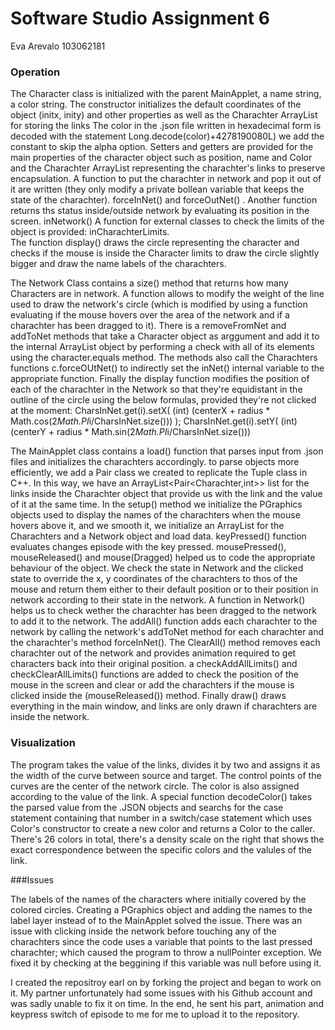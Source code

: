 # Software Studio Assignment 6
Eva Arevalo 
103062181

### Operation
The Character class is initialized with the parent MainApplet, a name string, a color string. 
The constructor initializes the default coordinates of the object (initx, inity) and other properties as well as the Charachter ArrayList 
for storing the links The color in the .json file written in hexadecimal form is decoded with the statement Long.decode(color)+4278190080L)
we add the constant to skip the alpha option. 
Setters and getters are provided for the main properties of the character object such as position, name and Color and the Charachter ArrayList
representing the charachter's links to preserve encapsulation.
A function to put the charachter in network and pop it out of it are written (they only modify a private bollean variable that keeps the state of
the charachter). forceInNet() and forceOutNet() . Another function returns ths status inside/outside network by evaluating its position in the 
screen. inNetwork()
A function for external classes to check the limits of the object is provided: inCharachterLimits.  
The function display() draws the circle representing the character and checks if the mouse is inside the Character limits to draw the circle slightly
bigger and draw the name labels of the charachters.

The Network Class contains a size() method that returns how many Characters are in network. A function allows to modify the weight of the line used to 
draw the network's circle (which is modified by using a function evaluating if the mouse hovers over the area of the network and if a charachter has 
been dragged to it). There is a removeFromNet and addToNet methods that take a Character object as arggument and add it to the internal ArrayList<Charachter>
object by performing a check with all of its elements using the character.equals method. The methods also call the Charachters functions c.forceOUtNet() to
indirectly set the inNet() internal variable to the appropriate function.
Finally the display function modifies the position of each of the charachter in the Network so that they're equidistant in the outline of the circle using 
the below formulas, provided they're not clicked at the moment: 
CharsInNet.get(i).setX( (int) (centerX + radius * Math.cos(2*Math.PI*i/CharsInNet.size())) );
CharsInNet.get(i).setY( (int) (centerY + radius * Math.sin(2*Math.PI*i/CharsInNet.size()))

The MainApplet class contains a load() function that parses input from .json files and initializes the charachters accordingly. to parse objects more 
efficiently, we add a Pair class we created to replicate the Tuple class in C++. In this way, we have an ArrayList<Pair<Charachter,int>> list for the
 links inside the Charachter object that provide us with the link and the value of it at the same time.
In the setup() method we initialize the PGraphics objects used to display the names of the charachters when the mouse hovers above it, and we smooth it,
we initialize an ArrayList<Character> for the Charachters and a Network object and load data.
keyPressed() function evaluates changes episode with the key pressed.
mousePressed(), mouseReleased() and mouse(Dragged) helped us to code the appropriate behaviour of the object. We check the state in Network and the clicked
state to override the x, y coordinates of the charachters to thos of the mouse and return them either to their default position or to their position in 
network according to their state in the network. A function in Network() helps us to check wether the charachter has been dragged to the network to add it to the network.
The addAll() function adds each charachter to the network by calling the network's addToNet method for each charachter and the charachter's method forceInNet().
The ClearAll() method removes each charachter out of the network and provides animation required to get characters back into their original position.
a checkAddAllLimits() and checkClearAllLimits() functions are added to check the position of the mouse in the screen and clear or add the charachters if the
mouse is clicked inside the (mouseReleased()) method.
Finally draw() draws everything  in the main window, and links are only drawn if charachters are inside the network.

### Visualization
The program takes the value of the links, divides it by two and assigns it as the width of the curve between source and target.
The control points of the curves are the center of the network circle. The color is also assigned according to the value of the link.
A special function decodeColor() takes the parsed value from the .JSON objects and searchs for the case statement containing that number
in a switch/case statement which uses Color's constructor to create a new color and returns a Color to the caller.
 There's 26 colors in total, there's a density scale on the right that shows the exact correspondence between the specific colors and the 
 valules of the link. 
 
 
 ###Issues
 
 The labels of the names of the characters where initially covered by the colored circles. Creating a PGraphics object and adding the names
 to the label layer instead of to the MainApplet solved the issue.
 There was an issue with clicking inside the network before touching any of the charachters since the code uses a variable that points to
 the last pressed charachter; which caused the program to throw a nullPointer exception. We fixed it by checking at the beggining if this 
 variable was null before using it.
 
 I created the repositroy earl on by forking the project and began to work on it. My partner unfortunately had some issues with his Github
 account and was sadly unable to fix it on time. In the end, he sent his part, animation and keypress switch of episode to me for me to upload 
 it to the repository.
